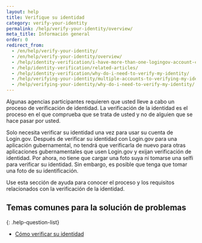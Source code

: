 ```yaml
---
layout: help 
title: Verifique su identidad 
category: verify-your-identity 
permalink: /help/verify-your-identity/overview/ 
meta_title: Información general 
order: 0 
redirect_from:
  - /en/help/verify-your-identity/
  - /en/help/verify-your-identity/overview/
  - /help/identity-verification/i-have-more-than-one-logingov-account-can-I-verify-my-identity-for-all-of-them/
  - /help/identity-verification/related-articles/
  - /help/identity-verification/why-do-i-need-to-verify-my-identity/
  - /help/verifying-your-identity/multiple-accounts-to-verifying-my-identity-for/
  - /help/verifying-your-identity/why-do-i-need-to-verify-my-identity/
---
```


Algunas agencias participantes requieren que usted lleve a cabo un proceso de verificación de identidad. La verificación de la identidad es el proceso en el que comprueba que se trata de usted y no de alguien que se hace pasar por usted.

Solo necesita verificar su identidad una vez para usar su cuenta de Login.gov. Después de verificar su identidad con Login.gov para una aplicación gubernamental, no tendrá que verificarla de nuevo para otras aplicaciones gubernamentales que usen Login.gov y exijan verificación de identidad. Por ahora, no tiene que cargar una foto suya ni tomarse una selfi para verificar su identidad. Sin embargo, es posible que tenga que tomar una foto de su identificación.

Use esta sección de ayuda para conocer el proceso y los requisitos relacionados con la verificación de la identidad.

## Temas comunes para la solución de problemas

{: .help-question-list}
* [Cómo verificar su identidad](/help/verify-your-identity/how-to-verify-your-identity/)